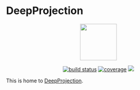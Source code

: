 # DeepProjection

<p align="center">
    <a href="https://github.com/chuckie82/githubActions/">
    <img src="https://user-images.githubusercontent.com/1917664/83215612-419a2a00-a11c-11ea-9931-b1b10509d3cd.gif?sanitize=true"
         height="100"></a>
</p>
<p align="center">
    <a href="https://github.com/chuckie82/githubActions/actions?query=workflow">
        <img src="https://github.com/chuckie82/githubActions/workflows/build/badge.svg" alt="build status"></a>    
    <a href="https://codecov.io/gh/chuckie82/githubActions">
        <img src="https://codecov.io/gh/chuckie82/githubActions/branch/master/graph/badge.svg"
            alt="coverage"></a>
    <a href="https://github.com/chuckie82/githubActions/graphs/contributors" alt="Contributors">
        <img src="https://img.shields.io/github/contributors/chuckie82/githubActions"></a>

</p>

This is home to [DeepProjection][DeepProjection].

[DeepProjection]: https://github.com/chuckie82/DeepProjection/
